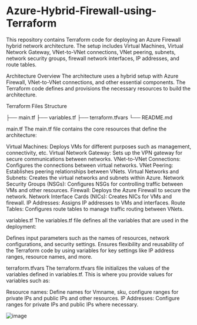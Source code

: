 # Azure-Hybrid-Firewall-using-Terraform
This repository contains Terraform code for deploying an Azure Firewall hybrid network architecture. The setup includes Virtual Machines, Virtual Network Gateway, VNet-to-VNet connections, VNet peering, subnets, network security groups, firewall network interfaces, IP addresses, and route tables.

Architecture Overview
The architecture uses a hybrid setup with Azure Firewall, VNet-to-VNet connections, and other essential components. 
The Terraform code defines and provisions the necessary resources to build the architecture.

Terraform Files Structure

├── main.tf
├── variables.tf
├── terraform.tfvars
└── README.md

main.tf
The main.tf file contains the core resources that define the architecture:

Virtual Machines: Deploys VMs for different purposes such as management, connectivity, etc.
Virtual Network Gateway: Sets up the VPN gateway for secure communications between networks.
VNet-to-VNet Connections: Configures the connections between virtual networks.
VNet Peering: Establishes peering relationships between VNets.
Virtual Networks and Subnets: Creates the virtual networks and subnets within Azure.
Network Security Groups (NSGs): Configures NSGs for controlling traffic between VMs and other resources.
Firewall: Deploys the Azure Firewall to secure the network.
Network Interface Cards (NICs): Creates NICs for VMs and firewall.
IP Addresses: Assigns IP addresses to VMs and interfaces.
Route Tables: Configures route tables to manage traffic routing between VNets.

variables.tf
The variables.tf file defines all the variables that are used in the deployment:

Defines input parameters such as the names of resources, network configurations, and security settings.
Ensures flexibility and reusability of the Terraform code by using variables for key settings like IP address ranges, resource names, and more.

terraform.tfvars
The terraform.tfvars file initializes the values of the variables defined in variables.tf. This is where you provide values for variables such as:

Resource names: Define names for Vmname, sku, configure ranges for private IPs and public IPs and other resources.
IP Addresses: Configure ranges for private IPs and public IPs where necessary.


![image](https://github.com/user-attachments/assets/9b4fe695-b554-4c7a-afef-e1f3737b956f)


